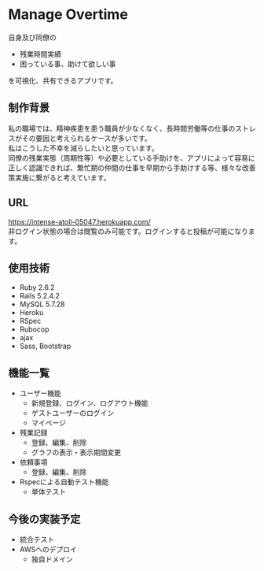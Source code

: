 # Manage Overtime
自身及び同僚の
- 残業時間実績
- 困っている事、助けて欲しい事 <br>

を可視化、共有できるアプリです。

## 制作背景
私の職場では、精神疾患を患う職員が少なくなく、長時間労働等の仕事のストレスがその要因と考えられるケースが多いです。 <br>
私はこうした不幸を減らしたいと思っています。 <br>
同僚の残業実態（周期性等）や必要としている手助けを、アプリによって容易に正しく認識できれば、繁忙期の仲間の仕事を早期から手助けする等、様々な改善策実施に繋がると考えています。

## URL
https://intense-atoll-05047.herokuapp.com/ <br>
非ログイン状態の場合は閲覧のみ可能です。ログインすると投稿が可能になります。

## 使用技術
- Ruby 2.6.2
- Rails 5.2.4.2
- MySQL 5.7.28
- Heroku
- RSpec
- Rubocop
- ajax
- Sass, Bootstrap

## 機能一覧
- ユーザー機能
  - 新規登録、ログイン、ログアウト機能
  - ゲストユーザーのログイン
  - マイページ
- 残業記録
  - 登録、編集、削除
  - グラフの表示・表示期間変更
- 依頼事項
  - 登録、編集、削除
- Rspecによる自動テスト機能
  - 単体テスト

## 今後の実装予定
- 統合テスト
- AWSへのデプロイ
  - 独自ドメイン